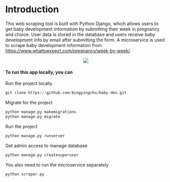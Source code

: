# Introduction
This web scraping tool is built with Python Django, which allows users to get baby development information by submitting their week in pregnancy and choice. User data is stored in the database and users receive baby development info by email after submitting the form. 
A microservice is used to scrape baby development information from https://www.whattoexpect.com/pregnancy/week-by-week/.

<p align="center">
    <img src="https://github.com/bingyingchu/baby-dev/blob/main/baby_dev/static/baby-dev.png">
<p>

#### To run this app locally, you can
Run the project locally
```python 
git clone https://github.com/bingyingchu/baby-dev.git
```
Migrate for the project
```python 
python manage.py makemigrations 
python manage.py migrate
```
Run the project
```python 
python manage.py runserver
```
Get admin access to manage database
```python 
python manage.py createsuperuser
```
You also need to run the microservice separately
```python 
python scraper.py
```
 
